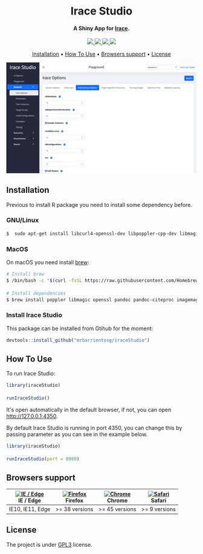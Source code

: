 <h1 align="center">
  Irace Studio
</h1>

<h4 align="center">A Shiny App for <a href="https://mlopez-ibanez.github.io/irace/" target="_blank">Irace</a>.</h4>

<!-- badges: start -->
<p align="center">
  <a href="https://github.com/mrbarrientosg/iraceStudio/actions">
    <img src="https://img.shields.io/github/workflow/status/mrbarrientosg/iraceStudio/R-CMD-check.svg?logo=github">
  </a>
  <a href="https://github.com/mrbarrientosg/iraceStudio/releases">
     <img src="https://img.shields.io/github/v/release/mrbarrientosg/iraceStudio">
  </a>
  <a href="https://github.com/mrbarrientosg/iraceStudio/tags">
    <img src="https://img.shields.io/github/v/tag/mrbarrientosg/iraceStudio">
  </a>
  <a href="LICENSE.md"
    target="_blank">
    <img src="https://img.shields.io/badge/License-GPLv3-blue.svg">
  </a>
</p>
<!-- badges: end -->

<p align="center">
  <a href="#installation">Installation</a> •
  <a href="#how-to-use">How To Use</a> •
  <a href="#browsers-support">Browsers support</a> •
  <a href="#license">License</a>
</p>

![screenshot](img/iraceStudio.png)


## Installation

Previous to install R package you need to install some dependency before.

### GNU/Linux

```bash
$  sudo apt-get install libcurl4-openssl-dev libpoppler-cpp-dev libmagick++-dev pandoc pandoc-citeproc
```
### MacOS

On macOS you need install [brew](https://brew.sh):

```bash
# Install brew
$ /bin/bash -c "$(curl -fsSL https://raw.githubusercontent.com/Homebrew/install/master/install.sh)"

# Install dependencies
$ brew install poppler libmagic openssl pandoc pandoc-citeproc imagemagick@6
```
### Install Irace Studio

This package can be installed from Gtihub for the moment:
``` r
devtools::install_github("mrbarrientosg/iraceStudio")
```

## How To Use

To run Irace Studio:
``` r
library(iraceStudio)

runIraceStudio()
```
It's open automatically in the default browser, if not, you can open http://127.0.0.1:4350.

By default Irace Studio is running in port 4350, you can change this by passing parameter as you can see in the example below.
``` r
library(iraceStudio)

runIraceStudio(port = 8080)
```

## Browsers support

| [<img src="https://raw.githubusercontent.com/alrra/browser-logos/master/src/edge/edge_48x48.png" alt="IE / Edge" width="24px" height="24px" />](http://godban.github.io/browsers-support-badges/)<br/>IE / Edge | [<img src="https://raw.githubusercontent.com/alrra/browser-logos/master/src/firefox/firefox_48x48.png" alt="Firefox" width="24px" height="24px" />](http://godban.github.io/browsers-support-badges/)<br/>Firefox | [<img src="https://raw.githubusercontent.com/alrra/browser-logos/master/src/chrome/chrome_48x48.png" alt="Chrome" width="24px" height="24px" />](http://godban.github.io/browsers-support-badges/)<br/>Chrome | [<img src="https://raw.githubusercontent.com/alrra/browser-logos/master/src/safari/safari_48x48.png" alt="Safari" width="24px" height="24px" />](http://godban.github.io/browsers-support-badges/)<br/>Safari |
| --------- | --------- | --------- | --------- |
| IE10, IE11, Edge| >= 38 versions | >= 45 versions | >= 9 versions

## License

The project is under [GPL3](LICENSE.md) license.